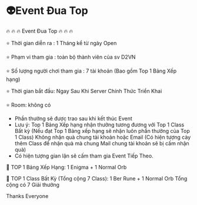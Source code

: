 # 👽Event Đua Top

🔥 🔥 🔥 Event Đua Top 🔥 🔥 🔥

⭐ Thời gian diễn ra : 1 Tháng kể từ ngày Open&#x20;

⭐ Phạm vi tham gia : toàn bộ thành viên của sv D2VN&#x20;

⭐ Số lượng người chơi tham gia : 7 tài khoản (Bao gồm Top 1 Bảng Xếp hạng)&#x20;

⭐ Thời gian bắt đầu: Ngay Sau Khi Server Chính Thức Triển Khai

⭐ Room: không có

* Phần thưởng sẽ được trao sau khi kết thúc Event&#x20;
* Lưu ý: Top 1 Bảng Xếp hạng nhận thưởng tương đương với Top 1 Class Bất kỳ (Nếu đạt Top 1 Bảng xếp hạng sẽ nhận luôn phần thưởng của Top 1 Class) Không nhận quà chung tài khoản hoặc Email (Có hiện tượng cày thêm Class để nhận quà mà chung Mail chung tài khoản sẽ bị cấm nhận quà)&#x20;
* Có hiện tượng gian lận sẽ cấm tham gia Event Tiếp Theo.

🥇 TOP 1 Bảng Xếp Hạng: 1 Enigma + 1 Normal Orb&#x20;

🥈 TOP 1 Class Bất Kỳ (Tổng cộng 7 Class): 1 Ber Rune + 1 Normal Orb Tổng cộng có 7 Giải thưởng&#x20;

Thanks Everyone
